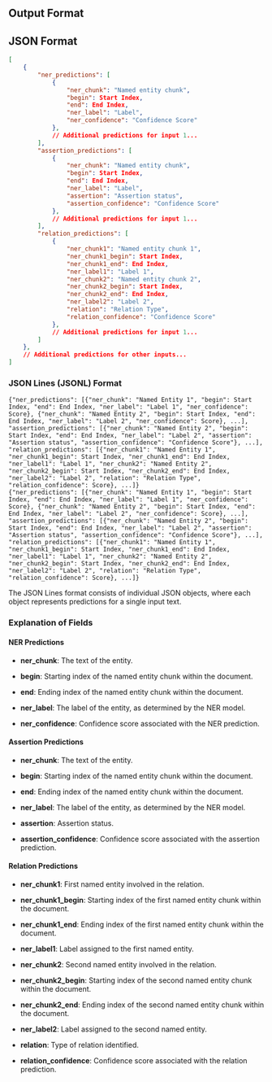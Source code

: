 ## Output Format


## JSON Format

```json
[
    {
        "ner_predictions": [
            {
                "ner_chunk": "Named entity chunk",
                "begin": Start Index,
                "end": End Index,
                "ner_label": "Label",
                "ner_confidence": "Confidence Score"
            },
            // Additional predictions for input 1...
        ],
        "assertion_predictions": [
            {
                "ner_chunk": "Named entity chunk",
                "begin": Start Index,
                "end": End Index,
                "ner_label": "Label",
                "assertion": "Assertion status",
                "assertion_confidence": "Confidence Score"
            },
            // Additional predictions for input 1...
        ],
        "relation_predictions": [
            {
                "ner_chunk1": "Named entity chunk 1",
                "ner_chunk1_begin": Start Index,
                "ner_chunk1_end": End Index,
                "ner_label1": "Label 1",
                "ner_chunk2": "Named entity chunk 2",
                "ner_chunk2_begin": Start Index,
                "ner_chunk2_end": End Index,
                "ner_label2": "Label 2",
                "relation": "Relation Type",
                "relation_confidence": "Confidence Score"
            },
            // Additional predictions for input 1...
        ]
    },
    // Additional predictions for other inputs...
]

```


### JSON Lines (JSONL) Format

```
{"ner_predictions": [{"ner_chunk": "Named Entity 1", "begin": Start Index, "end": End Index, "ner_label": "Label 1", "ner_confidence": Score}, {"ner_chunk": "Named Entity 2", "begin": Start Index, "end": End Index, "ner_label": "Label 2", "ner_confidence": Score}, ...], "assertion_predictions": [{"ner_chunk": "Named Entity 2", "begin": Start Index, "end": End Index, "ner_label": "Label 2", "assertion": "Assertion status", "assertion_confidence": "Confidence Score"}, ...], "relation_predictions": [{"ner_chunk1": "Named Entity 1", "ner_chunk1_begin": Start Index, "ner_chunk1_end": End Index, "ner_label1": "Label 1", "ner_chunk2": "Named Entity 2", "ner_chunk2_begin": Start Index, "ner_chunk2_end": End Index, "ner_label2": "Label 2", "relation": "Relation Type", "relation_confidence": Score}, ...]}
{"ner_predictions": [{"ner_chunk": "Named Entity 1", "begin": Start Index, "end": End Index, "ner_label": "Label 1", "ner_confidence": Score}, {"ner_chunk": "Named Entity 2", "begin": Start Index, "end": End Index, "ner_label": "Label 2", "ner_confidence": Score}, ...], "assertion_predictions": [{"ner_chunk": "Named Entity 2", "begin": Start Index, "end": End Index, "ner_label": "Label 2", "assertion": "Assertion status", "assertion_confidence": "Confidence Score"}, ...], "relation_predictions": [{"ner_chunk1": "Named Entity 1", "ner_chunk1_begin": Start Index, "ner_chunk1_end": End Index, "ner_label1": "Label 1", "ner_chunk2": "Named Entity 2", "ner_chunk2_begin": Start Index, "ner_chunk2_end": End Index, "ner_label2": "Label 2", "relation": "Relation Type", "relation_confidence": Score}, ...]}
```

The JSON Lines format consists of individual JSON objects, where each object represents predictions for a single input text.


### Explanation of Fields

#### NER Predictions

- **ner_chunk**: The text of the entity.

- **begin**: Starting index of the named entity chunk within the document.

- **end**: Ending index of the named entity chunk within the document.

- **ner_label**: The label of the entity, as determined by the NER model.

- **ner_confidence**: Confidence score associated with the NER prediction.

#### Assertion Predictions

- **ner_chunk**: The text of the entity.

- **begin**: Starting index of the named entity chunk within the document.

- **end**: Ending index of the named entity chunk within the document.

- **ner_label**: The label of the entity, as determined by the NER model.

- **assertion**: Assertion status.

- **assertion_confidence**: Confidence score associated with the assertion prediction.

#### Relation Predictions

- **ner_chunk1**: First named entity involved in the relation.

- **ner_chunk1_begin**: Starting index of the first named entity chunk within the document.

- **ner_chunk1_end**: Ending index of the first named entity chunk within the document.

- **ner_label1**: Label assigned to the first named entity.

- **ner_chunk2**: Second named entity involved in the relation.

- **ner_chunk2_begin**: Starting index of the second named entity chunk within the document.

- **ner_chunk2_end**: Ending index of the second named entity chunk within the document.

- **ner_label2**: Label assigned to the second named entity.

- **relation**: Type of relation identified.

- **relation_confidence**: Confidence score associated with the relation prediction.
